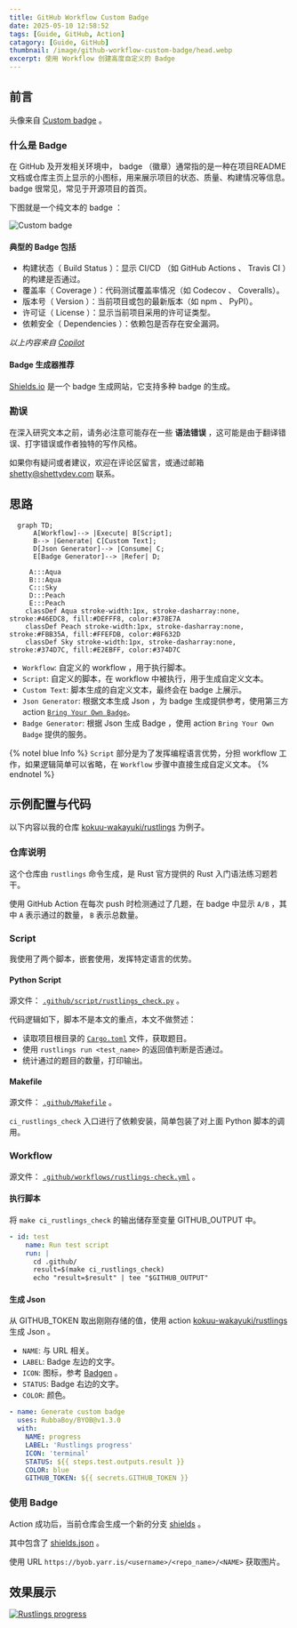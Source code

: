 ```yaml
---
title: GitHub Workflow Custom Badge
date: 2025-05-10 12:58:52
tags: [Guide, GitHub, Action]
catagory: [Guide, GitHub]
thumbnail: /image/github-workflow-custom-badge/head.webp
excerpt: 使用 Workflow 创建高度自定义的 Badge
---
```


## 前言

头像来自 [Custom badge](https://img.shields.io/badge/Custom-Badge-blue) 。

### 什么是 Badge

在 GitHub 及开发相关环境中， badge （徽章）通常指的是一种在项目README文档或仓库主页上显示的小图标，用来展示项目的状态、质量、构建情况等信息。 badge 很常见，常见于开源项目的首页。

下图就是一个纯文本的 badge ：

![Custom badge](https://img.shields.io/badge/Custom-Badge-blue)

#### 典型的 Badge 包括

- 构建状态（ Build Status ）：显示 CI/CD （如 GitHub Actions 、 Travis CI ）的构建是否通过。
- 覆盖率（ Coverage ）：代码测试覆盖率情况（如 Codecov 、 Coveralls）。
- 版本号（ Version ）：当前项目或包的最新版本（如 npm 、 PyPI）。
- 许可证（ License ）：显示当前项目采用的许可证类型。
- 依赖安全（ Dependencies ）：依赖包是否存在安全漏洞。

_以上内容来自 [Copilot](https://github.com/copilot/)_

#### Badge 生成器推荐

[Shields.io](https://shields.io/) 是一个 badge 生成网站，它支持多种 badge 的生成。

### 勘误

在深入研究文本之前，请务必注意可能存在一些 **语法错误** ，这可能是由于翻译错误、打字错误或作者独特的写作风格。

如果你有疑问或者建议，欢迎在评论区留言，或通过邮箱 shetty@shettydev.com 联系。

## 思路

```mermaid
  graph TD;
      A[Workflow]--> |Execute| B[Script];
      B--> |Generate| C[Custom Text];
      D[Json Generator]--> |Consume| C;
      E[Badge Generator]--> |Refer| D;

     A:::Aqua
     B:::Aqua
     C:::Sky
     D:::Peach
     E:::Peach
    classDef Aqua stroke-width:1px, stroke-dasharray:none, stroke:#46EDC8, fill:#DEFFF8, color:#378E7A
    classDef Peach stroke-width:1px, stroke-dasharray:none, stroke:#FBB35A, fill:#FFEFDB, color:#8F632D
    classDef Sky stroke-width:1px, stroke-dasharray:none, stroke:#374D7C, fill:#E2EBFF, color:#374D7C
```

- `Workflow`: 自定义的 workflow ，用于执行脚本。
- `Script`: 自定义的脚本，在 workflow 中被执行，用于生成自定义文本。
- `Custom Text`: 脚本生成的自定义文本，最终会在 badge 上展示。
- `Json Generator`: 根据文本生成 Json ，为 badge 生成提供参考，使用第三方 action [`Bring Your Own Badge`](https://github.com/marketplace/actions/bring-your-own-badge)。
- `Badge Generator`: 根据 Json 生成 Badge ，使用 action `Bring Your Own Badge` 提供的服务。

{% notel blue Info %}
`Script` 部分是为了发挥编程语言优势，分担 workflow 工作，如果逻辑简单可以省略，在 `Workflow` 步骤中直接生成自定义文本。
{% endnotel %}

## 示例配置与代码

以下内容以我的仓库 [kokuu-wakayuki/rustlings](https://github.com/kokuu-wakayuki/rustlings) 为例子。

### 仓库说明

这个仓库由 `rustlings` 命令生成，是 Rust 官方提供的 Rust 入门语法练习题若干。

使用 GitHub Action 在每次 push 时检测通过了几题，在 badge 中显示 `A/B` ，其中 `A` 表示通过的数量， `B` 表示总数量。

### Script

我使用了两个脚本，嵌套使用，发挥特定语言的优势。

#### Python Script

源文件： [`.github/script/rustlings_check.py`](https://github.com/kokuu-wakayuki/rustlings/blob/main/.github/scripts/rustlings_check.py) 。

代码逻辑如下，脚本不是本文的重点，本文不做赘述：

- 读取项目根目录的 [`Cargo.toml`](https://github.com/kokuu-wakayuki/rustlings/blob/main/Cargo.toml) 文件，获取题目。
- 使用 `rustlings run <test_name>` 的返回值判断是否通过。
- 统计通过的题目的数量，打印输出。

#### Makefile

源文件： [`.github/Makefile`](https://github.com/kokuu-wakayuki/rustlings/blob/main/.github/Makefile) 。

`ci_rustlings_check` 入口进行了依赖安装，简单包装了对上面 Python 脚本的调用。

### Workflow

源文件： [`.github/workflows/rustlings-check.yml`](https://github.com/kokuu-wakayuki/rustlings/blob/main/.github/workflows/rustlings-check.yml) 。

#### 执行脚本

将 `make ci_rustlings_check` 的输出储存至变量 GITHUB_OUTPUT 中。

```yaml
- id: test
    name: Run test script
    run: |
      cd .github/
      result=$(make ci_rustlings_check)
      echo "result=$result" | tee "$GITHUB_OUTPUT"
```

#### 生成 Json

从 GITHUB_TOKEN 取出刚刚存储的值，使用 action [kokuu-wakayuki/rustlings](https://github.com/kokuu-wakayuki/rustlings) 生成 Json 。

- `NAME`: 与 URL 相关。
- `LABEL`: Badge 左边的文字。
- `ICON`: 图标，参考 [Badgen](https://badgen.net/) 。
- `STATUS`: Badge 右边的文字。
- `COLOR`: 颜色。

```yaml
- name: Generate custom badge
  uses: RubbaBoy/BYOB@v1.3.0
  with:
    NAME: progress
    LABEL: 'Rustlings progress'
    ICON: 'terminal'
    STATUS: ${{ steps.test.outputs.result }}
    COLOR: blue
    GITHUB_TOKEN: ${{ secrets.GITHUB_TOKEN }}
```

### 使用 Badge

Action 成功后，当前仓库会生成一个新的分支 [shields](https://github.com/kokuu-wakayuki/rustlings/tree/shields) 。

其中包含了 [shields.json](https://github.com/kokuu-wakayuki/rustlings/blob/shields/shields.json) 。

使用 URL `https://byob.yarr.is/<username>/<repo_name>/<NAME>` 获取图片。

## 效果展示

[![Rustlings progress](https://byob.yarr.is/kokuu-wakayuki/rustlings/progress)](https://github.com/kokuu-wakayuki/rustlings?tab=readme-ov-file#rustlings)
